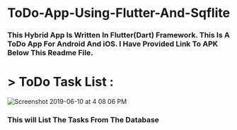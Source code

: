 # ToDo-App-Using-Flutter-And-Sqflite

### This Hybrid App Is Written In Flutter(Dart) Framework. This Is A ToDo App For Android And iOS. I Have Provided Link To APK Below This Readme File.

# > ToDo Task List : 
![Screenshot 2019-06-10 at 4 08 06 PM](https://user-images.githubusercontent.com/30565388/59190286-f4831800-8b99-11e9-9e40-e1e9e499852a.png)
### This will List The Tasks From The Database

